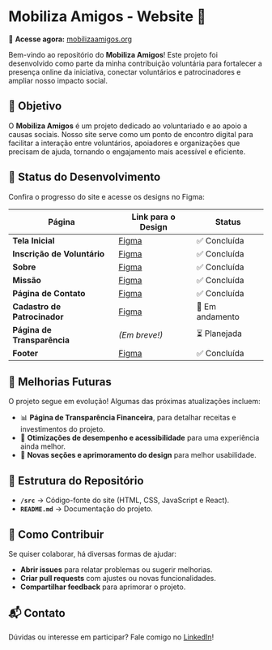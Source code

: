 # Mobiliza Amigos - Website 🌟  

🔗 **Acesse agora:** [mobilizaamigos.org](https://mobilizaamigos.org)  

Bem-vindo ao repositório do **Mobiliza Amigos**! Este projeto foi desenvolvido como parte da minha contribuição voluntária para fortalecer a presença online da iniciativa, conectar voluntários e patrocinadores e ampliar nosso impacto social.  

## 🎯 Objetivo  

O **Mobiliza Amigos** é um projeto dedicado ao voluntariado e ao apoio a causas sociais. Nosso site serve como um ponto de encontro digital para facilitar a interação entre voluntários, apoiadores e organizações que precisam de ajuda, tornando o engajamento mais acessível e eficiente.  

## 🚀 Status do Desenvolvimento  

Confira o progresso do site e acesse os designs no Figma:  

| Página                      | Link para o Design                                                                                   | Status          |
|-----------------------------|------------------------------------------------------------------------------------------------------|----------------|
| **Tela Inicial**            | [Figma](https://www.figma.com/proto/yaQYz6BMbPSKatZjsp56wn/Mobiliza-Amigos---Website?node-id=4-608) | ✅ Concluída   |
| **Inscrição de Voluntário**  | [Figma](https://www.figma.com/proto/yaQYz6BMbPSKatZjsp56wn/Mobiliza-Amigos---Website?node-id=4-608) | ✅ Concluída   |
| **Sobre**                   | [Figma](https://www.figma.com/proto/yaQYz6BMbPSKatZjsp56wn/Mobiliza-Amigos---Website?node-id=4-608) | ✅ Concluída   |
| **Missão**                  | [Figma](https://www.figma.com/proto/yaQYz6BMbPSKatZjsp56wn/Mobiliza-Amigos---Website?node-id=4-608) | ✅ Concluída   |
| **Página de Contato**       | [Figma](https://www.figma.com/proto/yaQYz6BMbPSKatZjsp56wn/Mobiliza-Amigos---Website?node-id=4-608) | ✅ Concluída   |
| **Cadastro de Patrocinador**| [Figma](https://www.figma.com/proto/yaQYz6BMbPSKatZjsp56wn/Mobiliza-Amigos---Website?node-id=68-2)  | 🔄 Em andamento |
| **Página de Transparência** | *(Em breve!)*                                                                                      | ⏳ Planejada   |
| **Footer**                  | [Figma](https://www.figma.com/proto/yaQYz6BMbPSKatZjsp56wn/Mobiliza-Amigos---Website?node-id=4-608) | ✅ Concluída   |

## 🔄 Melhorias Futuras  

O projeto segue em evolução! Algumas das próximas atualizações incluem:  
- 📊 **Página de Transparência Financeira**, para detalhar receitas e investimentos do projeto.  
- 🔧 **Otimizações de desempenho e acessibilidade** para uma experiência ainda melhor.  
- 🎨 **Novas seções e aprimoramento do design** para melhor usabilidade.  

## 📁 Estrutura do Repositório  

- **`/src`** → Código-fonte do site (HTML, CSS, JavaScript e React).  
- **`README.md`** → Documentação do projeto.  

## 🤝 Como Contribuir  

Se quiser colaborar, há diversas formas de ajudar:  
- **Abrir issues** para relatar problemas ou sugerir melhorias.  
- **Criar pull requests** com ajustes ou novas funcionalidades.  
- **Compartilhar feedback** para aprimorar o projeto.  

## 📬 Contato  

Dúvidas ou interesse em participar? Fale comigo no [LinkedIn](https://www.linkedin.com/in/biancasilvanogueira/)!  
